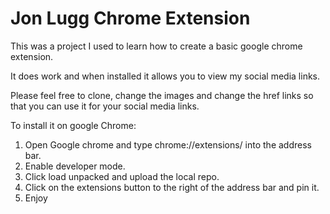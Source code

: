 # Jon Lugg Chrome Extension

This was a project I used to learn how to create a basic google chrome extension.

It does work and when installed it allows you to view my social media links.

Please feel free to clone, change the images and change the href links so that you can use it for your social media links.

To install it on google Chrome:

1. Open Google chrome and type chrome://extensions/ into the address bar.
2. Enable developer mode.
3. Click load unpacked and upload the local repo.
4. Click on the extensions button to the right of the address bar and pin it.
5. Enjoy